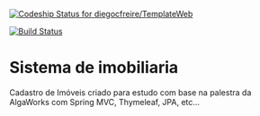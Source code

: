 [ ![Codeship Status for diegocfreire/TemplateWeb](https://codeship.com/projects/918a2b00-90c3-0133-e2e1-661fcf0def08/status?branch=master)](https://codeship.com/projects/124483)


[![Build Status](https://travis-ci.org/diegocfreire/imobiliaria.svg?branch=master)](https://travis-ci.org/diegocfreire/imobiliaria)

# Sistema de imobiliaria
Cadastro de Imóveis criado para estudo com base na palestra da AlgaWorks com Spring MVC, Thymeleaf, JPA, etc...
